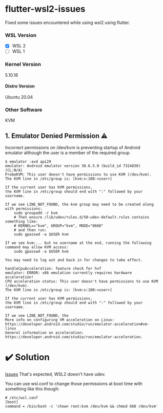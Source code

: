 # flutter-wsl2-issues
Fixed some issues encountered while using wsl2 using flutter.

### WSL Version
- [x] WSL 2
- [ ] WSL 1
 
### Kernel Version
5.10.16

#### Distro Version
Ubuntu 20.04

### Other Software
KVM

## 1. Emulator Denied Permission :warning:

Incorrect permissions on /dev/kvm is preventing startup of Android emulator although the user is a member of the required group.

```
$ emulator -avd api29
emulator: Android emulator version 30.6.5.0 (build_id 7324830) (CL:N/A)
ProbeKVM: This user doesn't have permissions to use KVM (/dev/kvm).
The KVM line in /etc/group is: [kvm:x:108:<user>]

If the current user has KVM permissions,
the KVM line in /etc/group should end with ":" followed by your username.

If we see LINE_NOT_FOUND, the kvm group may need to be created along with permissions:
    sudo groupadd -r kvm
    # Then ensure /lib/udev/rules.d/50-udev-default.rules contains something like:
    # KERNEL=="kvm", GROUP="kvm", MODE="0660"
    # and then run:
    sudo gpasswd -a $USER kvm

If we see kvm:... but no username at the end, running the following command may allow KVM access:
    sudo gpasswd -a $USER kvm

You may need to log out and back in for changes to take effect.

handleCpuAcceleration: feature check for hvf
emulator: ERROR: x86 emulation currently requires hardware acceleration!
CPU acceleration status: This user doesn't have permissions to use KVM (/dev/kvm).
The KVM line in /etc/group is: [kvm:x:108:<user>]

If the current user has KVM permissions,
the KVM line in /etc/group should end with ":" followed by your username.

If we see LINE_NOT_FOUND, the
More info on configuring VM acceleration on Linux:
https://developer.android.com/studio/run/emulator-acceleration#vm-linux
General information on acceleration: https://developer.android.com/studio/run/emulator-acceleration.
```

# :heavy_check_mark: Solution
[Issues](https://github.com/microsoft/WSL/issues/7149#issue-936821358)
That's expected, WSL2 doesn't have udev.

You can use wsl.conf to change those permissions at boot time with something like this though:
```
# /etc/wsl.conf
[boot]
command = /bin/bash -c 'chown root:kvm /dev/kvm && chmod 660 /dev/kvm'
```
